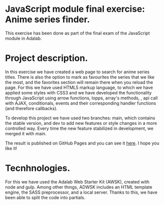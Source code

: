 # JavaScript module final exercise: Anime series finder.

This exercise has been done as part of the final exam of the JavaScript module in Adalab.

# Project description.

In this exercise we have created a web page to search for anime series titles. There is also the option to mark as favourites the series that we like the most, and the favorites section will remain there when you reload the page.
For this we have used HTML5 markup language, to which we have applied some styles with CSS3 and we have developed the functionality through JavaScript using arrow functions, lopps, array's methods, , api call with AJAX, conditionals, events and their corresponding handler functions (and therefore callbacks).

To develop this project we have used two branches: main, which contains the stable version, and dev to add new features or style changes in a more controlled way. Every time the new feature stabilized in development, we merged it with main.

The result is published on GitHub Pages and you can see it [here](http://beta.adalab.es/modulo-2-evaluacion-final-SandML3/). I hope you like it!

# Tecnhnologies.

For this we have used the Adalab Web Starter Kit (AWSK), created with node and gulp. Among other things, ADWSK includes an HTML template engine, the SASS preprocessor, and a local server. Thanks to this, we have been able to split the code into partials.
